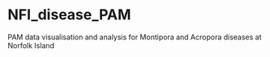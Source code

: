 # NFI_disease_PAM
PAM data visualisation and analysis for Montipora and Acropora diseases at Norfolk Island
